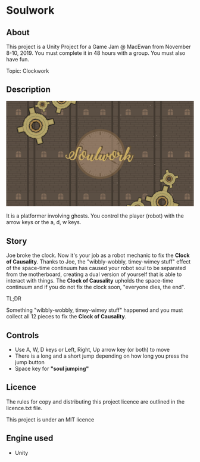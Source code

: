 
# Soulwork

## About

This project is a Unity Project for a Game Jam \@ MacEwan from November 8-10, 2019. You must complete it in 48 hours with a group. You must also have fun.

Topic: Clockwork

## Description

![Alt text](Screenshot/Title.png)

It is a platformer involving ghosts. You control the player (robot) with the arrow keys or the a, d, w keys. 

## Story

Joe broke the clock. Now it's your job as a robot mechanic to fix the **Clock of Causality**. 
Thanks to Joe, the "wibbly-wobbly, timey-wimey stuff" effect of the space-time continuum has caused your robot soul 
to be separated from the motherboard, creating a dual version of yourself that is able to interact with things. 
The **Clock of Causality** upholds the space-time continuum and if you do not fix the clock soon, "everyone dies, the end".

TL;DR

Something "wibbly-wobbly, timey-wimey stuff" happened and you must collect all 12 pieces to fix the **Clock of Causality**.

## Controls

* Use A, W, D keys or Left, Right, Up arrow key (or both) to move
* There is a long and a short jump depending on how long you press the jump button
* Space key for **"soul jumping"**

## Licence

The rules for copy and distributing this project licence are
outlined in the licence.txt file.

This project is under an MIT licence

## Engine used

* Unity
